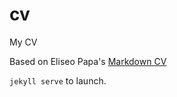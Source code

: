 cv
===========

My CV

Based on Eliseo Papa's [Markdown CV](http://elipapa.github.io/markdown-cv)

`jekyll serve` to launch.